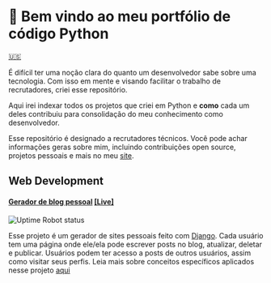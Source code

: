 # :wave: Bem vindo ao meu portfólio de código Python

[:us:](https://github.com/Perkles/python-code-portfolio/)

É difícil ter uma noção clara do quanto um desenvolvedor sabe sobre uma tecnologia. Com isso em mente e visando facilitar o trabalho de recrutadores, criei esse repositório.

Aqui irei indexar todos os projetos que criei em Python e **como** cada um deles contribuiu para consolidação do meu conhecimento como desenvolvedor.

Esse repositório é designado a recrutadores técnicos. Você pode achar informações geras sobre mim, incluindo contribuições open source, projetos pessoais e mais no meu [site](https://perkles.github.io/).

## Web Development

#### [Gerador de blog pessoal](https://github.com/Perkles/a-django-blog) [[Live]](https://perkles-a-django-blog.herokuapp.com/)

![Uptime Robot status](https://img.shields.io/uptimerobot/status/m786663698-9e29e43655a028838e2c667f)

Esse projeto é um gerador de sites pessoais feito com [Django](https://www.djangoproject.com/). Cada usuário tem uma página onde ele/ela pode escrever posts no blog, atualizar, deletar e publicar. Usuários podem ter acesso a posts de outros usuários, assim como visitar seus perfis. Leia mais sobre conceitos específicos aplicados nesse projeto [aqui](https://github.com/Perkles/a-django-blog)
